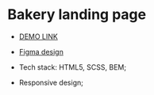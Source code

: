 # Bakery landing page

- [DEMO LINK](https://vlad-demchuk.github.io/bakery-landing/)

- [Figma design](https://www.figma.com/file/dY3izAm0Vspsmra4lQWQIP/Bakerlab-(FE)?node-id=11342%3A1117)

- Tech stack: HTML5, SCSS, BEM;
- Responsive design;
